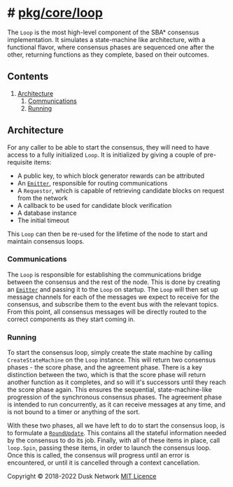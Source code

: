 # # [pkg/core/loop](./pkg/core/loop)

The `Loop` is the most high-level component of the SBA\* consensus
implementation. It simulates a state-machine like architecture, with a
functional flavor, where consensus phases are sequenced one after the other,
returning functions as they complete, based on their outcomes.

<!-- ToC start -->

## Contents

1. [Architecture](#architecture)
    1. [Communications](#communications)
    1. [Running](#running)

<!-- ToC end -->

## Architecture

For any caller to be able to start the consensus, they will need to have access
to a fully initialized `Loop`. It is initialized by giving a couple of
pre-requisite items:

- A public key, to which block generator rewards can be attributed
- An [`Emitter`](#communications), responsible for routing communications
- A `Requestor`, which is capable of retrieving candidate blocks on request from
  the network
- A callback to be used for candidate block verification
- A database instance
- The initial timeout

This `Loop` can then be re-used for the lifetime of the node to start and
maintain consensus loops.

### Communications

The `Loop` is responsible for establishing the communications bridge between the
consensus and the rest of the node. This is done by creating
an [`Emitter`](../consensus/comms.go) and passing it to the `Loop` on startup.
The `Loop` will then set up message channels for each of the messages we expect
to receive for the consensus, and subscribe them to the event bus with the
relevant topics. From this point, all consensus messages will be directly routed
to the correct components as they start coming in.

### Running

To start the consensus loop, simply create the state machine by
calling `CreateStateMachine` on the `Loop` instance. This will return two
consensus phases - the score phase, and the agreement phase. There is a key
distinction between the two, which is that the score phase will return another
function as it completes, and so will it's successors until they reach the score
phase again. This ensures the sequential, state-machine-like progression of the
synchronous consensus phases. The agreement phase is intended to run
concurrently, as it can receive messages at any time, and is not bound to a
timer or anything of the sort.

With these two phases, all we have left to do to start the consensus loop, is to
formulate a [`RoundUpdate`](../consensus/comms.go#L50). This contains all the
stateful information needed by the consensus to do its job. Finally, with all of
these items in place, call `loop.Spin`, passing these items, in order to launch
the consensus loop. Once this is called, the consensus will progress until an
error is encountered, or until it is cancelled through a context cancellation.

Copyright © 2018-2022 Dusk Network
[MIT Licence](https://github.com/dusk-network/dusk-blockchain/blob/master/LICENSE)
